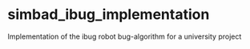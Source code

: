 # simbad_ibug_implementation
Implementation of the ibug robot bug-algorithm for a university project
